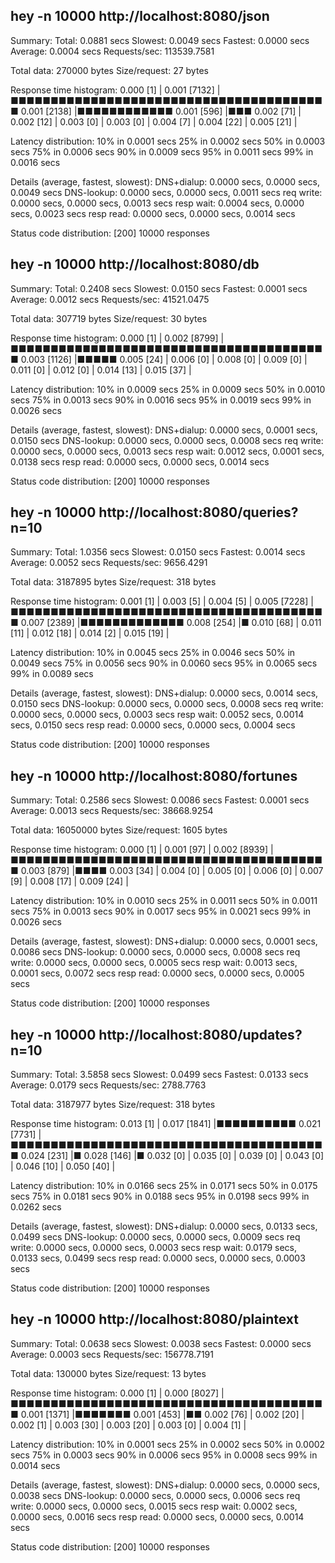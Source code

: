 ##  hey -n 10000 http://localhost:8080/json

Summary:
  Total:	0.0881 secs
  Slowest:	0.0049 secs
  Fastest:	0.0000 secs
  Average:	0.0004 secs
  Requests/sec:	113539.7581
  
  Total data:	270000 bytes
  Size/request:	27 bytes

Response time histogram:
  0.000 [1]	|
  0.001 [7132]	|■■■■■■■■■■■■■■■■■■■■■■■■■■■■■■■■■■■■■■■■
  0.001 [2138]	|■■■■■■■■■■■■
  0.001 [596]	|■■■
  0.002 [71]	|
  0.002 [12]	|
  0.003 [0]	|
  0.003 [0]	|
  0.004 [7]	|
  0.004 [22]	|
  0.005 [21]	|


Latency distribution:
  10% in 0.0001 secs
  25% in 0.0002 secs
  50% in 0.0003 secs
  75% in 0.0006 secs
  90% in 0.0009 secs
  95% in 0.0011 secs
  99% in 0.0016 secs

Details (average, fastest, slowest):
  DNS+dialup:	0.0000 secs, 0.0000 secs, 0.0049 secs
  DNS-lookup:	0.0000 secs, 0.0000 secs, 0.0011 secs
  req write:	0.0000 secs, 0.0000 secs, 0.0013 secs
  resp wait:	0.0004 secs, 0.0000 secs, 0.0023 secs
  resp read:	0.0000 secs, 0.0000 secs, 0.0014 secs

Status code distribution:
  [200]	10000 responses



##  hey -n 10000 http://localhost:8080/db

Summary:
  Total:	0.2408 secs
  Slowest:	0.0150 secs
  Fastest:	0.0001 secs
  Average:	0.0012 secs
  Requests/sec:	41521.0475
  
  Total data:	307719 bytes
  Size/request:	30 bytes

Response time histogram:
  0.000 [1]	|
  0.002 [8799]	|■■■■■■■■■■■■■■■■■■■■■■■■■■■■■■■■■■■■■■■■
  0.003 [1126]	|■■■■■
  0.005 [24]	|
  0.006 [0]	|
  0.008 [0]	|
  0.009 [0]	|
  0.011 [0]	|
  0.012 [0]	|
  0.014 [13]	|
  0.015 [37]	|


Latency distribution:
  10% in 0.0009 secs
  25% in 0.0009 secs
  50% in 0.0010 secs
  75% in 0.0013 secs
  90% in 0.0016 secs
  95% in 0.0019 secs
  99% in 0.0026 secs

Details (average, fastest, slowest):
  DNS+dialup:	0.0000 secs, 0.0001 secs, 0.0150 secs
  DNS-lookup:	0.0000 secs, 0.0000 secs, 0.0008 secs
  req write:	0.0000 secs, 0.0000 secs, 0.0013 secs
  resp wait:	0.0012 secs, 0.0001 secs, 0.0138 secs
  resp read:	0.0000 secs, 0.0000 secs, 0.0014 secs

Status code distribution:
  [200]	10000 responses



##  hey -n 10000 http://localhost:8080/queries?n=10

Summary:
  Total:	1.0356 secs
  Slowest:	0.0150 secs
  Fastest:	0.0014 secs
  Average:	0.0052 secs
  Requests/sec:	9656.4291
  
  Total data:	3187895 bytes
  Size/request:	318 bytes

Response time histogram:
  0.001 [1]	|
  0.003 [5]	|
  0.004 [5]	|
  0.005 [7228]	|■■■■■■■■■■■■■■■■■■■■■■■■■■■■■■■■■■■■■■■■
  0.007 [2389]	|■■■■■■■■■■■■■
  0.008 [254]	|■
  0.010 [68]	|
  0.011 [11]	|
  0.012 [18]	|
  0.014 [2]	|
  0.015 [19]	|


Latency distribution:
  10% in 0.0045 secs
  25% in 0.0046 secs
  50% in 0.0049 secs
  75% in 0.0056 secs
  90% in 0.0060 secs
  95% in 0.0065 secs
  99% in 0.0089 secs

Details (average, fastest, slowest):
  DNS+dialup:	0.0000 secs, 0.0014 secs, 0.0150 secs
  DNS-lookup:	0.0000 secs, 0.0000 secs, 0.0008 secs
  req write:	0.0000 secs, 0.0000 secs, 0.0003 secs
  resp wait:	0.0052 secs, 0.0014 secs, 0.0150 secs
  resp read:	0.0000 secs, 0.0000 secs, 0.0004 secs

Status code distribution:
  [200]	10000 responses



##  hey -n 10000 http://localhost:8080/fortunes

Summary:
  Total:	0.2586 secs
  Slowest:	0.0086 secs
  Fastest:	0.0001 secs
  Average:	0.0013 secs
  Requests/sec:	38668.9254
  
  Total data:	16050000 bytes
  Size/request:	1605 bytes

Response time histogram:
  0.000 [1]	|
  0.001 [97]	|
  0.002 [8939]	|■■■■■■■■■■■■■■■■■■■■■■■■■■■■■■■■■■■■■■■■
  0.003 [879]	|■■■■
  0.003 [34]	|
  0.004 [0]	|
  0.005 [0]	|
  0.006 [0]	|
  0.007 [9]	|
  0.008 [17]	|
  0.009 [24]	|


Latency distribution:
  10% in 0.0010 secs
  25% in 0.0011 secs
  50% in 0.0011 secs
  75% in 0.0013 secs
  90% in 0.0017 secs
  95% in 0.0021 secs
  99% in 0.0026 secs

Details (average, fastest, slowest):
  DNS+dialup:	0.0000 secs, 0.0001 secs, 0.0086 secs
  DNS-lookup:	0.0000 secs, 0.0000 secs, 0.0008 secs
  req write:	0.0000 secs, 0.0000 secs, 0.0005 secs
  resp wait:	0.0013 secs, 0.0001 secs, 0.0072 secs
  resp read:	0.0000 secs, 0.0000 secs, 0.0005 secs

Status code distribution:
  [200]	10000 responses



##  hey -n 10000 http://localhost:8080/updates?n=10

Summary:
  Total:	3.5858 secs
  Slowest:	0.0499 secs
  Fastest:	0.0133 secs
  Average:	0.0179 secs
  Requests/sec:	2788.7763
  
  Total data:	3187977 bytes
  Size/request:	318 bytes

Response time histogram:
  0.013 [1]	|
  0.017 [1841]	|■■■■■■■■■■
  0.021 [7731]	|■■■■■■■■■■■■■■■■■■■■■■■■■■■■■■■■■■■■■■■■
  0.024 [231]	|■
  0.028 [146]	|■
  0.032 [0]	|
  0.035 [0]	|
  0.039 [0]	|
  0.043 [0]	|
  0.046 [10]	|
  0.050 [40]	|


Latency distribution:
  10% in 0.0166 secs
  25% in 0.0171 secs
  50% in 0.0175 secs
  75% in 0.0181 secs
  90% in 0.0188 secs
  95% in 0.0198 secs
  99% in 0.0262 secs

Details (average, fastest, slowest):
  DNS+dialup:	0.0000 secs, 0.0133 secs, 0.0499 secs
  DNS-lookup:	0.0000 secs, 0.0000 secs, 0.0009 secs
  req write:	0.0000 secs, 0.0000 secs, 0.0003 secs
  resp wait:	0.0179 secs, 0.0133 secs, 0.0499 secs
  resp read:	0.0000 secs, 0.0000 secs, 0.0003 secs

Status code distribution:
  [200]	10000 responses



##  hey -n 10000 http://localhost:8080/plaintext

Summary:
  Total:	0.0638 secs
  Slowest:	0.0038 secs
  Fastest:	0.0000 secs
  Average:	0.0003 secs
  Requests/sec:	156778.7191
  
  Total data:	130000 bytes
  Size/request:	13 bytes

Response time histogram:
  0.000 [1]	|
  0.000 [8027]	|■■■■■■■■■■■■■■■■■■■■■■■■■■■■■■■■■■■■■■■■
  0.001 [1371]	|■■■■■■■
  0.001 [453]	|■■
  0.002 [76]	|
  0.002 [20]	|
  0.002 [1]	|
  0.003 [30]	|
  0.003 [20]	|
  0.003 [0]	|
  0.004 [1]	|


Latency distribution:
  10% in 0.0001 secs
  25% in 0.0002 secs
  50% in 0.0002 secs
  75% in 0.0003 secs
  90% in 0.0006 secs
  95% in 0.0008 secs
  99% in 0.0014 secs

Details (average, fastest, slowest):
  DNS+dialup:	0.0000 secs, 0.0000 secs, 0.0038 secs
  DNS-lookup:	0.0000 secs, 0.0000 secs, 0.0006 secs
  req write:	0.0000 secs, 0.0000 secs, 0.0015 secs
  resp wait:	0.0002 secs, 0.0000 secs, 0.0016 secs
  resp read:	0.0000 secs, 0.0000 secs, 0.0014 secs

Status code distribution:
  [200]	10000 responses



